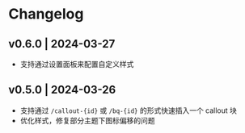 # Changelog

## v0.6.0 | 2024-03-27

- 支持通过设置面板来配置自定义样式

## v0.5.0 | 2024-03-26

- 支持通过 `/callout-{id}` 或 `/bq-{id}` 的形式快速插入一个 callout 块
- 优化样式，修复部分主题下图标偏移的问题

